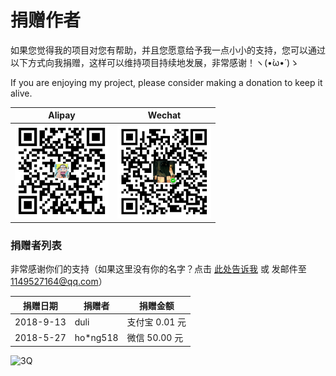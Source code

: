 # 捐赠作者

如果您觉得我的项目对您有帮助，并且您愿意给予我一点小小的支持，您可以通过以下方式向我捐赠，这样可以维持项目持续地发展，非常感谢！ヽ(•̀ω•́ )ゝ

If you are enjoying my project, please consider making a donation to keep it alive.

| Alipay | Wechat | 
| :------: | :------: | 
| <img width="150" src="./docs/donate/alipay.png"> | <img width="150" src="./docs/donate/wechat.png"> | 

### 捐赠者列表

非常感谢你们的支持（如果这里没有你的名字？点击 [此处告诉我](https://github.com/Zneiat/donate-qwqaq/issues/1) 或 发邮件至 1149527164@qq.com）

| 捐赠日期 | 捐赠者 | 捐赠金额 |
| --- | --- | --- |
| 2018-9-13 | duli | 支付宝 0.01 元 |
| 2018-5-27 | ho*ng518 | 微信 50.00 元 |

![3Q](https://user-images.githubusercontent.com/22412567/46448776-2813d400-c7bb-11e8-9dce-f908bdf7b52b.gif)
